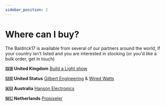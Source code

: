 ```yaml
---
sidebar_position: 2
---
```


# Where can I buy?

The Baldrick17 is available from several of our partners around the world, if your country isn't listed and you are interested in stocking (or you'd like a bulk order, get in touch)


**🇬🇧 United Kingdom**  [Build a Light show](https://buildalightshow.com/baldrick-board/1699-baldrick-b17-controller.html)

**🇺🇸 United Status**  [Gilbert Engineering](https://gilbertengineeringusa.com/products/baldrick-17-port-controller-geusa-edition) & [Wired Watts](https://www.wiredwatts.com/products/brpixel17)

**🇦🇺 Australia** [Hanson Electronics](https://www.hansonelectronics.com.au/product/baldrick-17-port-pixel-controller/)

**🇳🇱 Netherlands** [Propixeler](https://www.propixeler.nl/product/baldrick17)
